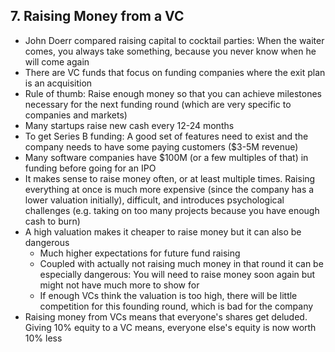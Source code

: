 ## 7. Raising Money from a VC

* John Doerr compared raising capital to cocktail parties: When the waiter comes, you always take something, because you never know when he will come again
* There are VC funds that focus on funding companies where the exit plan is an acquisition
* Rule of thumb: Raise enough money so that you can achieve milestones necessary for the next funding round (which are very specific to companies and markets)
* Many startups raise new cash every 12-24 months
* To get Series B funding: A good set of features need to exist and the company needs to have some paying customers ($3-5M revenue)
* Many software companies have $100M (or a few multiples of that) in funding before going for an IPO
* It makes sense to raise money often, or at least multiple times. Raising everything at once is much more expensive (since the company has a lower valuation initially), difficult, and introduces psychological challenges (e.g. taking on too many projects because you have enough cash to burn)
* A high valuation makes it cheaper to raise money but it can also be dangerous
    * Much higher expectations for future fund raising
    * Coupled with actually not raising much money in that round it can be especially dangerous: You will need to raise money soon again but might not have much more to show for
    * If enough VCs think the valuation is too high, there will be little competition for this founding round, which is bad for the company
* Raising money from VCs means that everyone's shares get deluded. Giving 10% equity to a VC means, everyone else's equity is now worth 10% less
